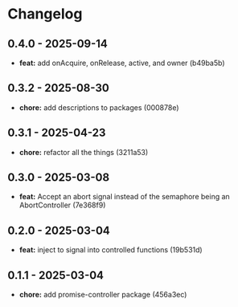 # Changelog

## 0.4.0 - 2025-09-14

- __feat:__ add onAcquire, onRelease, active, and owner (b49ba5b)

## 0.3.2 - 2025-08-30

- __chore:__ add descriptions to packages (000878e)

## 0.3.1 - 2025-04-23

- __chore:__ refactor all the things (3211a53)

## 0.3.0 - 2025-03-08

- __feat:__ Accept an abort signal instead of the semaphore being an AbortController (7e368f9)

## 0.2.0 - 2025-03-04

- __feat:__ inject to signal into controlled functions (19b531d)

## 0.1.1 - 2025-03-04

- __chore:__ add promise-controller package (456a3ec)
